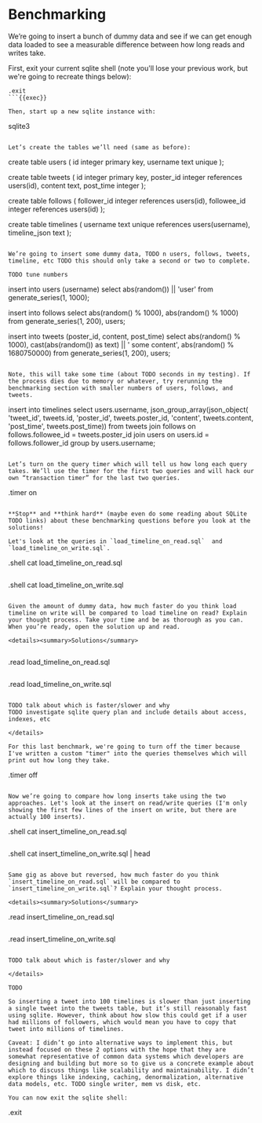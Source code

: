 # Benchmarking

We’re going to insert a bunch of dummy data and see if we can get enough data loaded to see a measurable difference between how long reads and writes take.

First, exit your current sqlite shell (note you'll lose your previous work, but we're going to recreate things below):

```
.exit
```{{exec}}

Then, start up a new sqlite instance with:

```
sqlite3
```{{exec}}

Let’s create the tables we’ll need (same as before):

```
create table users (
  id integer primary key,
  username text unique
);

create table tweets (
  id integer primary key,
  poster_id integer references users(id),
  content text,
  post_time integer
);

create table follows (
  follower_id integer references users(id),
  followee_id integer references users(id)
);

create table timelines (
  username text unique references users(username), 
  timeline_json text
);
```{{exec}}

We’re going to insert some dummy data, TODO n users, follows, tweets, timeline, etc TODO this should only take a second or two to complete.

TODO tune numbers
```
insert into users (username)
select abs(random()) || 'user' from generate_series(1, 1000);

insert into follows
select abs(random() % 1000), abs(random() % 1000) 
from generate_series(1, 200), users;

insert into tweets (poster_id, content, post_time) 
select
  abs(random() % 1000), 
  cast(abs(random()) as text) || ' some content',
  abs(random() % 1680750000)
from generate_series(1, 200), users;
```{{exec}}

Note, this will take some time (about TODO seconds in my testing). If the process dies due to memory or whatever, try rerunning the benchmarking section with smaller numbers of users, follows, and tweets.

```
insert into timelines
select
 users.username,
 json_group_array(json_object(
  'tweet_id', tweets.id, 
  'poster_id', tweets.poster_id, 
  'content', tweets.content, 
  'post_time', tweets.post_time))
from tweets
join follows on follows.followee_id = tweets.poster_id
join users on users.id = follows.follower_id
group by users.username;
```{{exec}}

Let’s turn on the query timer which will tell us how long each query takes. We’ll use the timer for the first two queries and will hack our own “transaction timer” for the last two queries.

```
.timer on
```{{exec}}

**Stop** and **think hard** (maybe even do some reading about SQLite TODO links) about these benchmarking questions before you look at the solutions!

Let's look at the queries in `load_timeline_on_read.sql`  and `load_timeline_on_write.sql`.

```
.shell cat load_timeline_on_read.sql
```{{exec}}

```
.shell cat load_timeline_on_write.sql
```{{exec}}

Given the amount of dummy data, how much faster do you think load timeline on write will be compared to load timeline on read? Explain your thought process. Take your time and be as thorough as you can. When you’re ready, open the solution up and read.

<details><summary>Solutions</summary>
    
```
.read load_timeline_on_read.sql
```{{exec}}

```
.read load_timeline_on_write.sql
```{{exec}}

TODO talk about which is faster/slower and why
TODO investigate sqlite query plan and include details about access, indexes, etc

</details>    

For this last benchmark, we're going to turn off the timer because I've written a custom "timer" into the queries themselves which will print out how long they take.
```
.timer off
```{{exec}}

Now we’re going to compare how long inserts take using the two approaches. Let's look at the insert on read/write queries (I'm only showing the first few lines of the insert on write, but there are actually 100 inserts).

```
.shell cat insert_timeline_on_read.sql
```{{exec}}

```
.shell cat insert_timeline_on_write.sql | head
```{{exec}}

Same gig as above but reversed, how much faster do you think `insert_timeline_on_read.sql` will be compared to `insert_timeline_on_write.sql`? Explain your thought process.

<details><summary>Solutions</summary>

```
.read insert_timeline_on_read.sql
```{{exec}}

```
.read insert_timeline_on_write.sql
```{{exec}}

TODO talk about which is faster/slower and why
    
</details>

TODO

So inserting a tweet into 100 timelines is slower than just inserting a single tweet into the tweets table, but it’s still reasonably fast using sqlite. However, think about how slow this could get if a user had millions of followers, which would mean you have to copy that tweet into millions of timelines.

Caveat: I didn’t go into alternative ways to implement this, but instead focused on these 2 options with the hope that they are somewhat representative of common data systems which developers are designing and building but more so to give us a concrete example about which to discuss things like scalability and maintainability. I didn’t explore things like indexing, caching, denormalization, alternative data models, etc. TODO single writer, mem vs disk, etc.

You can now exit the sqlite shell:

```
.exit
```{{exec}}